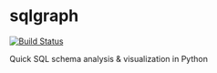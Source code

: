 sqlgraph
========
[![Build Status](https://travis-ci.org/hawkw/sqlgraph.svg?branch=master)](https://travis-ci.org/hawkw/sqlgraph)

Quick SQL schema analysis &amp; visualization in Python
